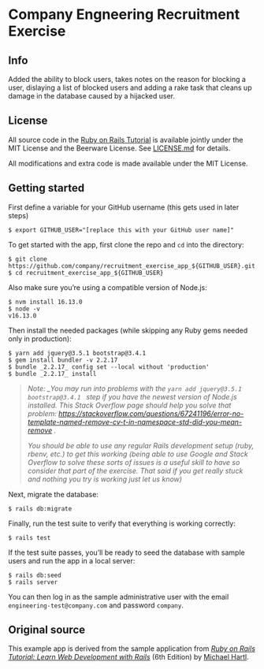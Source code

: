# Company Engneering Recruitment Exercise

## Info
Added the ability to block users, takes notes on the reason for blocking a user, dislaying a list of blocked users and adding a rake task that cleans up damage in the database caused by a hijacked user.

## License

All source code in the [Ruby on Rails Tutorial](https://www.railstutorial.org/)
is available jointly under the MIT License and the Beerware License. See
[LICENSE.md](LICENSE.md) for details.

All modifications and extra code is made available under the MIT License.

## Getting started

First define a variable for your GitHub username (this gets used in later steps)

```
$ export GITHUB_USER="[replace this with your GitHub user name]"
```

To get started with the app, first clone the repo and `cd` into the directory:

```
$ git clone https://github.com/company/recruitment_exercise_app_${GITHUB_USER}.git
$ cd recruitment_exercise_app_${GITHUB_USER}
```

Also make sure you’re using a compatible version of Node.js:

```
$ nvm install 16.13.0
$ node -v
v16.13.0
```

Then install the needed packages (while skipping any Ruby gems needed only in production):

```
$ yarn add jquery@3.5.1 bootstrap@3.4.1
$ gem install bundler -v 2.2.17
$ bundle _2.2.17_ config set --local without 'production'
$ bundle _2.2.17_ install
```

> _Note: \_You may run into problems with the `yarn add jquery@3.5.1 bootstrap@3.4.1 ` step if you have the newest version of Node.js installed. This Stack Overflow page should help you solve that problem: https://stackoverflow.com/questions/67241196/error-no-template-named-remove-cv-t-in-namespace-std-did-you-mean-remove ._
>
> _You should be able to use any regular Rails development setup (ruby, rbenv, etc.) to get this working (being able to use Google and Stack Overflow to solve these sorts of issues is a useful skill to have so consider that part of the exercise. That said if you get really stuck and nothing you try is working just let us know)_

Next, migrate the database:

```
$ rails db:migrate
```

Finally, run the test suite to verify that everything is working correctly:

```
$ rails test
```

If the test suite passes, you’ll be ready to seed the database with sample users and run the app in a local server:

```
$ rails db:seed
$ rails server
```

You can then log in as the sample administrative user with the email `engineering-test@company.com` and password `company`.

## Original source

This example app is derived from the sample application from
[_Ruby on Rails Tutorial:
Learn Web Development with Rails_](https://www.railstutorial.org/)
(6th Edition)
by [Michael Hartl](http://www.michaelhartl.com/).
